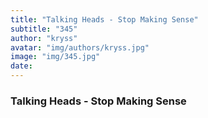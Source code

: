 ```yaml
---
title: "Talking Heads - Stop Making Sense"
subtitle: "345"
author: "kryss"
avatar: "img/authors/kryss.jpg"
image: "img/345.jpg"
date:
---
```


### Talking Heads - Stop Making Sense
